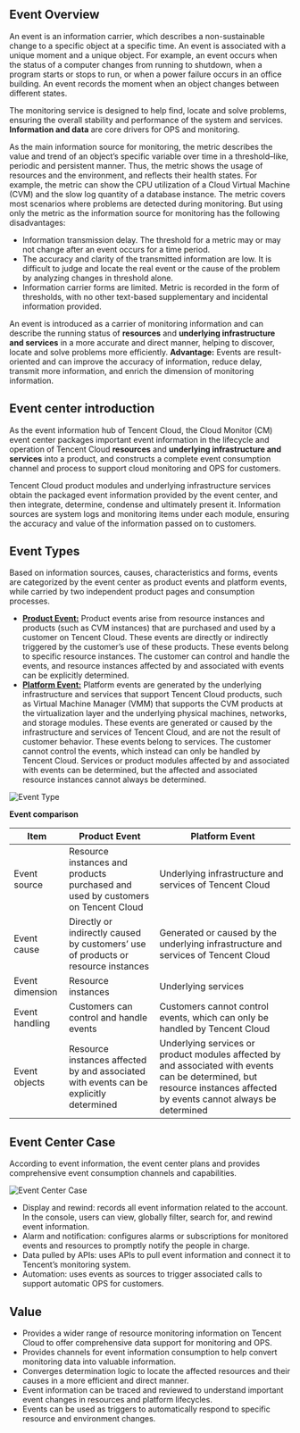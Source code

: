 ## Event Overview
An event is an information carrier, which describes a non-sustainable change to a specific object at a specific time. An event is associated with a unique moment and a unique object. For example, an event occurs when the status of a computer changes from running to shutdown, when a program starts or stops to run, or when a power failure occurs in an office building. An event records the moment when an object changes between different states.

The monitoring service is designed to help find, locate and solve problems, ensuring the overall stability and performance of the system and services. **Information and data** are core drivers for OPS and monitoring.

As the main information source for monitoring, the metric describes the value and trend of an object’s specific variable over time in a threshold–like, periodic and persistent manner. Thus, the metric shows the usage of resources and the environment, and reflects their health states. For example, the metric can show the CPU utilization of a Cloud Virtual Machine (CVM) and the slow log quantity of a database instance.
The metric covers most scenarios where problems are detected during monitoring. But using only the metric as the information source for monitoring has the following disadvantages:
- Information transmission delay. The threshold for a metric may or may not change after an event occurs for a time period.
- The accuracy and clarity of the transmitted information are low. It is difficult to judge and locate the real event or the cause of the problem by analyzing changes in threshold alone.
- Information carrier forms are limited. Metric is recorded in the form of thresholds, with no other text-based supplementary and incidental information provided.


An event is introduced as a carrier of monitoring information and can describe the running status of **resources** and **underlying infrastructure and services** in a more accurate and direct manner, helping to discover, locate and solve problems more efficiently.
**Advantage:** Events are result-oriented and can improve the accuracy of information, reduce delay, transmit more information, and enrich the dimension of monitoring information.

## Event center introduction
As the event information hub of Tencent Cloud, the Cloud Monitor (CM) event center packages important event information in the lifecycle and operation of Tencent Cloud **resources** and **underlying infrastructure and services** into a product, and constructs a complete event consumption channel and process to support cloud monitoring and OPS for customers.

Tencent Cloud product modules and underlying infrastructure services obtain the packaged event information provided by the event center, and then integrate, determine, condense and ultimately present it. Information sources are system logs and monitoring items under each module, ensuring the accuracy and value of the information passed on to customers.

## Event Types
Based on information sources, causes, characteristics and forms, events are categorized by the event center as product events and platform events, while carried by two independent product pages and consumption processes.
- [**Product Event:**](https://intl.cloud.tencent.com/document/product/248/32822) Product events arise from resource instances and products (such as CVM instances) that are purchased and used by a customer on Tencent Cloud. These events are directly or indirectly triggered by the customer’s use of these products. These events belong to specific resource instances. The customer can control and handle the events, and resource instances affected by and associated with events can be explicitly determined.
- [**Platform Event:**](https://intl.cloud.tencent.com/document/product/248/32824) Platform events are generated by the underlying infrastructure and services that support Tencent Cloud products, such as Virtual Machine Manager (VMM) that supports the CVM products at the virtualization layer and the underlying physical machines, networks, and storage modules. These events are generated or caused by the infrastructure and services of Tencent Cloud, and are not the result of customer behavior. These events belong to services. The customer cannot control the events, which instead can only be handled by Tencent Cloud. Services or product modules affected by and associated with events can be determined, but the affected and associated resource instances cannot always be determined.

![Event Type](https://main.qcloudimg.com/raw/b75693f39a02290266c293c87c22d672.jpg)

**Event comparison**

| Item | Product Event | Platform Event |
| -------- | ------------------ | ----------------------------------- |
| Event source | Resource instances and products purchased and used by customers on Tencent Cloud | Underlying infrastructure and services of Tencent Cloud |
| Event cause | Directly or indirectly caused by customers’ use of products or resource instances | Generated or caused by the underlying infrastructure and services of Tencent Cloud |
| Event dimension | Resource instances | Underlying services |
| Event handling | Customers can control and handle events | Customers cannot control events, which can only be handled by Tencent Cloud |
| Event objects | Resource instances affected by and associated with events can be explicitly determined | Underlying services or product modules affected by and associated with events can be determined, but resource instances affected by events cannot always be determined |


## Event Center Case

According to event information, the event center plans and provides comprehensive event consumption channels and capabilities.

![Event Center Case](https://main.qcloudimg.com/raw/c74b668088402cab5d33cbbc4f30f0ea.jpg)

- Display and rewind: records all event information related to the account. In the console, users can view, globally filter, search for, and rewind event information.
- Alarm and notification: configures alarms or subscriptions for monitored events and resources to promptly notify the people in charge.
- Data pulled by APIs: uses APIs to pull event information and connect it to Tencent’s monitoring system.
- Automation: uses events as sources to trigger associated calls to support automatic OPS for customers.

## Value
- Provides a wider range of resource monitoring information on Tencent Cloud to offer comprehensive data support for monitoring and OPS.
- Provides channels for event information consumption to help convert monitoring data into valuable information.
- Converges determination logic to locate the affected resources and their causes in a more efficient and direct manner.
- Event information can be traced and reviewed to understand important event changes in resources and platform lifecycles.
- Events can be used as triggers to automatically respond to specific resource and environment changes.
